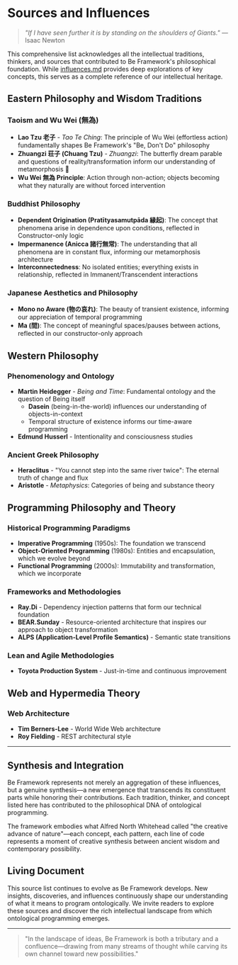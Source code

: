 # Sources and Influences

> *"If I have seen further it is by standing on the shoulders of Giants."* — Isaac Newton

This comprehensive list acknowledges all the intellectual traditions, thinkers, and sources that contributed to Be Framework's philosophical foundation. While [influences.md](./influences.md) provides deep explorations of key concepts, this serves as a complete reference of our intellectual heritage.

## Eastern Philosophy and Wisdom Traditions

### Taoism and Wu Wei (無為)
- **Lao Tzu 老子** - *Tao Te Ching*: The principle of Wu Wei (effortless action) fundamentally shapes Be Framework's "Be, Don't Do" philosophy
- **Zhuangzi 荘子 (Chuang Tzu)** - *Zhuangzi*: The butterfly dream parable and questions of reality/transformation inform our understanding of metamorphosis 🦋
- **Wu Wei 無為 Principle**: Action through non-action; objects becoming what they naturally are without forced intervention

### Buddhist Philosophy
- **Dependent Origination (Pratītyasamutpāda 縁起)**: The concept that phenomena arise in dependence upon conditions, reflected in Constructor-only logic
- **Impermanence (Anicca 諸行無常)**: The understanding that all phenomena are in constant flux, informing our metamorphosis architecture
- **Interconnectedness**: No isolated entities; everything exists in relationship, reflected in Immanent/Transcendent interactions

### Japanese Aesthetics and Philosophy
- **Mono no Aware (物の哀れ)**: The beauty of transient existence, informing our appreciation of temporal programming
- **Ma (間)**: The concept of meaningful spaces/pauses between actions, reflected in our constructor-only approach

## Western Philosophy

### Phenomenology and Ontology
- **Martin Heidegger** - *Being and Time*: Fundamental ontology and the question of Being itself
  - **Dasein** (being-in-the-world) influences our understanding of objects-in-context
  - Temporal structure of existence informs our time-aware programming
- **Edmund Husserl** - Intentionality and consciousness studies

### Ancient Greek Philosophy
- **Heraclitus** - "You cannot step into the same river twice": The eternal truth of change and flux
- **Aristotle** - *Metaphysics*: Categories of being and substance theory

## Programming Philosophy and Theory

### Historical Programming Paradigms
- **Imperative Programming** (1950s): The foundation we transcend
- **Object-Oriented Programming** (1980s): Entities and encapsulation, which we evolve beyond
- **Functional Programming** (2000s): Immutability and transformation, which we incorporate

### Frameworks and Methodologies
- **Ray.Di** - Dependency injection patterns that form our technical foundation
- **BEAR.Sunday** - Resource-oriented architecture that inspires our approach to object transformation
- **ALPS (Application-Level Profile Semantics)** - Semantic state transitions

### Lean and Agile Methodologies
- **Toyota Production System** - Just-in-time and continuous improvement

## Web and Hypermedia Theory

### Web Architecture
- **Tim Berners-Lee** - World Wide Web architecture
- **Roy Fielding** - REST architectural style

---

## Synthesis and Integration

Be Framework represents not merely an aggregation of these influences, but a genuine synthesis—a new emergence that transcends its constituent parts while honoring their contributions. Each tradition, thinker, and concept listed here has contributed to the philosophical DNA of ontological programming.

The framework embodies what Alfred North Whitehead called "the creative advance of nature"—each concept, each pattern, each line of code represents a moment of creative synthesis between ancient wisdom and contemporary possibility.

## Living Document

This source list continues to evolve as Be Framework develops. New insights, discoveries, and influences continuously shape our understanding of what it means to program ontologically. We invite readers to explore these sources and discover the rich intellectual landscape from which ontological programming emerges.

---

> "In the landscape of ideas, Be Framework is both a tributary and a confluence—drawing from many streams of thought while carving its own channel toward new possibilities."
